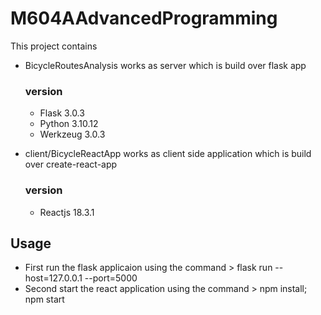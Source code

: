 # M604AAdvancedProgramming
This project contains
- BicycleRoutesAnalysis works as server which is build over flask app
  ### version 
   - Flask 3.0.3
   - Python 3.10.12
   - Werkzeug 3.0.3

- client/BicycleReactApp works as client side application which is build over create-react-app
  ### version
   - Reactjs 18.3.1


## Usage
- First run the flask applicaion using the command > flask run --host=127.0.0.1 --port=5000
- Second start the react application using the command > npm install; npm start
